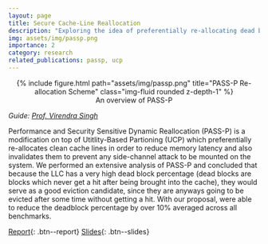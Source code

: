 ```yaml
---
layout: page
title: Secure Cache-Line Reallocation
description: "Exploring the idea of preferentially re-allocating dead blocks for improving performance"
img: assets/img/passp.png
importance: 2
category: research
related_publications: passp, ucp
---
```


<center>
<div class="row">
    <div class="col-sm mt-4 mt-md-0">
        {% include figure.html path="assets/img/passp.png" title="PASS-P Re-allocation Scheme" class="img-fluid rounded z-depth-1" %}
    </div>
</div>
<div class="caption">
    An overview of PASS-P
</div>
</center>

_Guide: [Prof. Virendra Singh](https://www.ee.iitb.ac.in/~viren/)_  

Performance and Security Sensitive Dynamic Reallocation (PASS-P) is a modification on top of Utitlity-Based Partioning (UCP) which preferentially re-allocates clean cache lines in order to reduce memory latency and also invalidates them to prevent any side-channel attack to be mounted on the system. We performed an extensive analysis of PASS-P and concluded that because the LLC has a very high dead block percentage (dead blocks are blocks which never get a hit after being brought into the cache), they would serve as a good eviction candidate, since they are anyways going to be evicted after some time without getting a hit. With our proposal, were able to reduce the deadblock percentage by over 10% averaged across all benchmarks.  

[Report](https://anubhavbhatla.github.io/assets/pdf/R&D_report.pdf){: .btn--report} [Slides](https://anubhavbhatla.github.io/assets/pptx/R&D_presentation.pptx){: .btn--slides}


